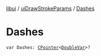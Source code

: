 [libui](../index.md) / [uiDrawStrokeParams](index.md) / [Dashes](./-dashes.md)

# Dashes

`var Dashes: `[`CPointer`](../../kotlinx.cinterop/-c-pointer/index.md)`<`[`DoubleVar`](../../kotlinx.cinterop/-double-var.md)`>?`